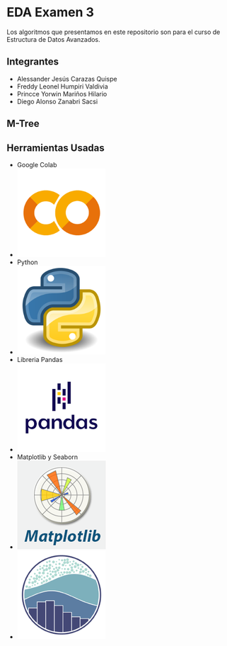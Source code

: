 # EDA Examen 3
Los algoritmos que presentamos en este repositorio son para el curso de Estructura de Datos Avanzados.
## Integrantes
- Alessander Jesús Carazas Quispe
- Freddy Leonel Humpiri Valdivia
- Princce Yorwin Mariños Hilario
- Diego Alonso Zanabri Sacsi

## M-Tree

## Herramientas Usadas


- Google Colab
- <img src="/img/Colab.png" alt="Ejemplo de imagen" width="200">
- Python
- <img src="/img/Python.png" alt="Ejemplo de imagen" width="200">
- Libreria Pandas
- <img src="/img/pandas.png" alt="Ejemplo de imagen" width="200">
- Matplotlib y Seaborn
- <img src="/img/matplotlib.png" alt="Ejemplo de imagen" width="200">
- <img src="/img/seaborn.png" alt="Ejemplo de imagen" width="200">



